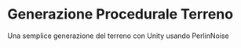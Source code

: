 # Generazione Procedurale Terreno
 Una semplice generazione del terreno con Unity usando PerlinNoise
